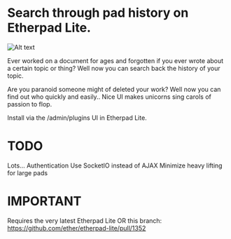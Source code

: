 # Search through pad history on Etherpad Lite.

![Alt text](http://i.imgur.com/gLoYk.png)

Ever worked on a document for ages and forgotten if you ever wrote about a certain topic or thing?  Well now you can search back the history of your topic.

Are you paranoid someone might of deleted your work?  Well now you can find out who quickly and easily..  Nice UI makes unicorns sing carols of passion to flop.

Install via the /admin/plugins UI in Etherpad Lite.

# TODO

Lots...
Authentication
Use SocketIO instead of AJAX
Minimize heavy lifting for large pads

# IMPORTANT
Requires the very latest Etherpad Lite OR this branch: https://github.com/ether/etherpad-lite/pull/1352

